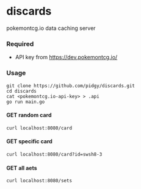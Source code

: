 # discards
pokemontcg.io data caching server

### Required
- API key from https://dev.pokemontcg.io/

### Usage
```
git clone https://github.com/pidgy/discards.git
cd discards
cat <pokemontcg.io-api-key> > .api
go run main.go
```

#### GET random card 
```
curl localhost:8080/card
```

#### GET specific card
```
curl localhost:8080/card?id=swsh8-3
```

#### GET all aets
```
curl localhost:8080/sets
```
